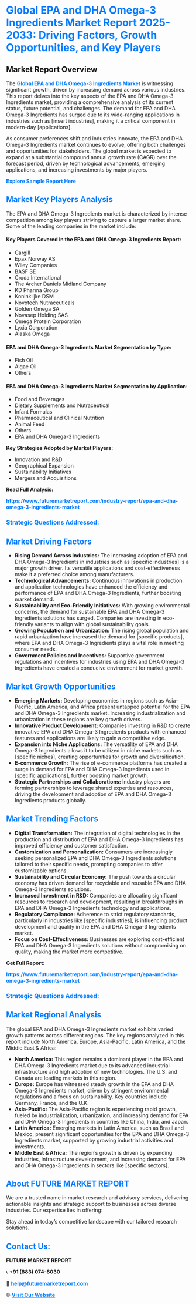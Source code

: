 <h1 style="color: #007BFF;">Global EPA and DHA Omega-3 Ingredients Market Report 2025-2033: Driving Factors, Growth Opportunities, and Key Players</h1>

<section id="overview">
<h2>Market Report Overview</h2>
<p>The <a href="https://www.futuremarketreport.com/industry-report/epa-and-dha-omega-3-ingredients-market" style="color: #007BFF; text-decoration: none;"><strong>Global EPA and DHA Omega-3 Ingredients Market</strong></a> is witnessing significant growth, driven by increasing demand across various industries. This report delves into the key aspects of the EPA and DHA Omega-3 Ingredients market, providing a comprehensive analysis of its current status, future potential, and challenges. The demand for EPA and DHA Omega-3 Ingredients has surged due to its wide-ranging applications in industries such as [insert industries], making it a critical component in modern-day [applications].</p>
<p>As consumer preferences shift and industries innovate, the EPA and DHA Omega-3 Ingredients market continues to evolve, offering both challenges and opportunities for stakeholders. The global market is expected to expand at a substantial compound annual growth rate (CAGR) over the forecast period, driven by technological advancements, emerging applications, and increasing investments by major players.</p>
</section>

<section id="overview">
<p><a href="https://www.futuremarketreport.com/request-sample/reportId=116765" style="color: #007BFF; text-decoration: none;"><strong>Explore Sample Report Here</strong></a></p>
</section>

<section id="key-players">
<h2 style="color: #007BFF;">Market Key Players Analysis</h2>
<p>The EPA and DHA Omega-3 Ingredients market is characterized by intense competition among key players striving to capture a larger market share. Some of the leading companies in the market include:</p>
<h4>Key Players Covered in the EPA and DHA Omega-3 Ingredients Report:</h4>
<ul><li>Cargill</li><li>Epax Norway AS</li><li>Wiley Companies</li><li>BASF SE</li><li>Croda International</li><li>The Archer Daniels Midland Company</li><li>KD Pharma Group</li><li>Koninklijke DSM</li><li>Novotech Nutraceuticals</li><li>Golden Omega SA</li><li>Novasep Holding SAS</li><li>Omega Protein Corporation</li><li>Lyxia Corporation</li><li>Alaska Omega</li></ul>
<h4>EPA and DHA Omega-3 Ingredients Market Segmentation by Type:</h4>
<ul><li>Fish Oil</li><li>Algae Oil</li><li>Others</li></ul>

<h4>EPA and DHA Omega-3 Ingredients Market Segmentation by Application:</h4>
<ul><li>Food and Beverages</li><li>Dietary Supplements and Nutraceutical</li><li>Infant Formulas</li><li>Pharmaceutical and Clinical Nutrition</li><li>Animal Feed</li><li>Others</li><li>EPA and DHA Omega-3 Ingredients</li></ul>
<p><strong>Key Strategies Adopted by Market Players:</strong></p>
<ul>
<li>Innovation and R&D</li>
<li>Geographical Expansion</li>
<li>Sustainability Initiatives</li>
<li>Mergers and Acquisitions</li>
</ul>
</section>

<section>
<p><strong>Read Full Analysis: </strong></p><a href="https://www.futuremarketreport.com/industry-report/epa-and-dha-omega-3-ingredients-market" style="color: #007BFF; text-decoration: none;"><strong>https://www.futuremarketreport.com/industry-report/epa-and-dha-omega-3-ingredients-market</strong></a>
<h3 style="color: #007BFF;">Strategic Questions Addressed:</h3>
</section>

<section id="driving-factors">
<h2 style="color: #007BFF;">Market Driving Factors</h2>
<ul>
<li><strong>Rising Demand Across Industries:</strong> The increasing adoption of EPA and DHA Omega-3 Ingredients in industries such as [specific industries] is a major growth driver. Its versatile applications and cost-effectiveness make it a preferred choice among manufacturers.</li>
<li><strong>Technological Advancements:</strong> Continuous innovations in production and application technologies have enhanced the efficiency and performance of EPA and DHA Omega-3 Ingredients, further boosting market demand.</li>
<li><strong>Sustainability and Eco-Friendly Initiatives:</strong> With growing environmental concerns, the demand for sustainable EPA and DHA Omega-3 Ingredients solutions has surged. Companies are investing in eco-friendly variants to align with global sustainability goals.</li>
<li><strong>Growing Population and Urbanization:</strong> The rising global population and rapid urbanization have increased the demand for [specific products], where EPA and DHA Omega-3 Ingredients plays a vital role in meeting consumer needs.</li>
<li><strong>Government Policies and Incentives:</strong> Supportive government regulations and incentives for industries using EPA and DHA Omega-3 Ingredients have created a conducive environment for market growth.</li>
</ul>
</section>

<section id="growth-opportunities">
<h2 style="color: #007BFF;">Market Growth Opportunities</h2>
<ul>
<li><strong>Emerging Markets:</strong> Developing economies in regions such as Asia-Pacific, Latin America, and Africa present untapped potential for the EPA and DHA Omega-3 Ingredients market. Increasing industrialization and urbanization in these regions are key growth drivers.</li>
<li><strong>Innovative Product Development:</strong> Companies investing in R&D to create innovative EPA and DHA Omega-3 Ingredients products with enhanced features and applications are likely to gain a competitive edge.</li>
<li><strong>Expansion into Niche Applications:</strong> The versatility of EPA and DHA Omega-3 Ingredients allows it to be utilized in niche markets such as [specific niches], creating opportunities for growth and diversification.</li>
<li><strong>E-commerce Growth:</strong> The rise of e-commerce platforms has created a surge in demand for EPA and DHA Omega-3 Ingredients used in [specific applications], further boosting market growth.</li>
<li><strong>Strategic Partnerships and Collaborations:</strong> Industry players are forming partnerships to leverage shared expertise and resources, driving the development and adoption of EPA and DHA Omega-3 Ingredients products globally.</li>
</ul>
</section>

<section id="trending-factors">
<h2 style="color: #007BFF;">Market Trending Factors</h2>
<ul>
<li><strong>Digital Transformation:</strong> The integration of digital technologies in the production and distribution of EPA and DHA Omega-3 Ingredients has improved efficiency and customer satisfaction.</li>
<li><strong>Customization and Personalization:</strong> Consumers are increasingly seeking personalized EPA and DHA Omega-3 Ingredients solutions tailored to their specific needs, prompting companies to offer customizable options.</li>
<li><strong>Sustainability and Circular Economy:</strong> The push towards a circular economy has driven demand for recyclable and reusable EPA and DHA Omega-3 Ingredients solutions.</li>
<li><strong>Increased Investment in R&D:</strong> Companies are allocating significant resources to research and development, resulting in breakthroughs in EPA and DHA Omega-3 Ingredients technology and applications.</li>
<li><strong>Regulatory Compliance:</strong> Adherence to strict regulatory standards, particularly in industries like [specific industries], is influencing product development and quality in the EPA and DHA Omega-3 Ingredients market.</li>
<li><strong>Focus on Cost-Effectiveness:</strong> Businesses are exploring cost-efficient EPA and DHA Omega-3 Ingredients solutions without compromising on quality, making the market more competitive.</li>
</ul>
</section>

<section>
<p><strong>Get Full Report: </strong></p><a href="https://www.futuremarketreport.com/industry-report/epa-and-dha-omega-3-ingredients-market" style="color: #007BFF; text-decoration: none;"><strong>https://www.futuremarketreport.com/industry-report/epa-and-dha-omega-3-ingredients-market</strong></a>
<h3 style="color: #007BFF;">Strategic Questions Addressed:</h3>
</section>


<section id="regional-analysis">
<h2 style="color: #007BFF;">Market Regional Analysis</h2>
<p>The global EPA and DHA Omega-3 Ingredients market exhibits varied growth patterns across different regions. The key regions analyzed in this report include North America, Europe, Asia-Pacific, Latin America, and the Middle East & Africa:</p>
<ul>
<li><strong>North America:</strong> This region remains a dominant player in the EPA and DHA Omega-3 Ingredients market due to its advanced industrial infrastructure and high adoption of new technologies. The U.S. and Canada are leading markets in this region.</li>
<li><strong>Europe:</strong> Europe has witnessed steady growth in the EPA and DHA Omega-3 Ingredients market, driven by stringent environmental regulations and a focus on sustainability. Key countries include Germany, France, and the U.K.</li>
<li><strong>Asia-Pacific:</strong> The Asia-Pacific region is experiencing rapid growth, fueled by industrialization, urbanization, and increasing demand for EPA and DHA Omega-3 Ingredients in countries like China, India, and Japan.</li>
<li><strong>Latin America:</strong> Emerging markets in Latin America, such as Brazil and Mexico, present significant opportunities for the EPA and DHA Omega-3 Ingredients market, supported by growing industrial activities and investments.</li>
<li><strong>Middle East & Africa:</strong> The region’s growth is driven by expanding industries, infrastructure development, and increasing demand for EPA and DHA Omega-3 Ingredients in sectors like [specific sectors].</li>
</ul>
</section>

<footer>
<h2 style="color: #007BFF;">About FUTURE MARKET REPORT</h2>
<p>We are a trusted name in market research and advisory services, delivering actionable insights and strategic support to businesses across diverse industries. Our expertise lies in offering:</p>

<p>Stay ahead in today’s competitive landscape with our tailored research solutions.</p>

<h2 style="color: #007BFF;">Contact Us:</h2>
<p><strong>FUTURE MARKET REPORT</strong></p>
<p>📞 <strong>+91 (883) 074-8030</strong></p>
<p>📧 <strong><a href="mailto:help@futuremarketreport.com" style="color: #007BFF;">help@futuremarketreport.com</a></strong></p>
<p>🌐 <strong><a href="https://www.futuremarketreport.com/" style="color: #007BFF;">Visit Our Website</a></strong></p>
</footer>